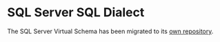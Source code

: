 # SQL Server SQL Dialect

The SQL Server Virtual Schema has been migrated to its [own repository](https://github.com/exasol/sqlserver-virtual-schema/).